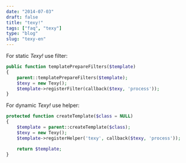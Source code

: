 ```yaml
---
date: "2014-07-03"
draft: false
title: "texy!"
tags: ["faq", "texy"]
type: "blog"
slug: "texy-en"
---
```


For static *Texy!* use filter:

```php
public function templatePrepareFilters($template)
{
	parent::templatePrepareFilters($template);
	$texy = new Texy();
	$template->registerFilter(callback($texy, 'process'));
}
```

For dynamic *Texy!* use helper:

```php
protected function createTemplate($class = NULL)
{
	$template = parent::createTemplate($class);
	$texy = new Texy();
	$template->registerHelper('texy', callback($texy, 'process'));

	return $template;
}
```
